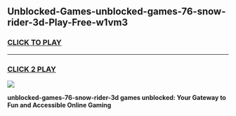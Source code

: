 
## Unblocked-Games-unblocked-games-76-snow-rider-3d-Play-Free-w1vm3
<h3>
<a href="https://premium76.site?title=unblocked-games-76-snow-rider-3d&ref=19M">CLICK TO PLAY</a></h3>
<hr>

<h3>
<a href="https://premium76.site?title=unblocked-games-76-snow-rider-3d&ref=19M">CLICK 2 PLAY</a>
  
</h3>

<a href="https://premium76.site?title=unblocked-games-76-snow-rider-3d&ref=19M"><img src="https://clearcache.store/games.png"></a>


**unblocked-games-76-snow-rider-3d games unblocked: Your Gateway to Fun and Accessible Online Gaming**
